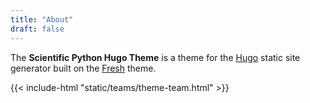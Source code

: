 ```yaml
---
title: "About"
draft: false
---
```


The **Scientific Python Hugo Theme** is a theme for the
[Hugo](https://gohugo.io) static site generator built on the
[Fresh](https://github.com/StefMa/hugo-fresh) theme.


{{< include-html "static/teams/theme-team.html" >}}

